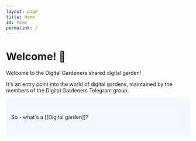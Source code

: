 ```yaml
---
layout: page
title: Home
id: home
permalink: /
---
```


# Welcome! 🌱

Welcome to the Digital Gardeners shared digital garden!

It's an entry point into the world of digital gardens, maintained by the members of the Digital Gardeners Telegram group.

<p style="padding: 3em 1em; background: #f5f7ff; border-radius: 4px;">
So - what's a [[Digital garden]]?
</p>

<style>
  .wrapper {
    max-width: 46em;
  }
</style>
